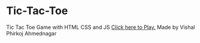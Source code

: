 # Tic-Tac-Toe
Tic Tac Toe Game with HTML CSS and JS
<a href="https://vishalstictactoe.netlify.app/">Click here to Play.</a>
Made by Vishal Phirkoj
Ahmednagar
